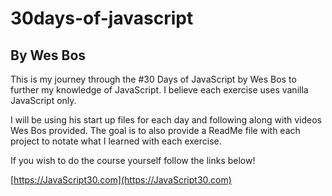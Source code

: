 # 30days-of-javascript
## By Wes Bos
This is my journey through the #30 Days of JavaScript by Wes Bos to further my knowledge of JavaScript. I believe each exercise uses vanilla JavaScript only.

I will be using his start up files for each day and following along with videos Wes Bos provided. The goal is to also 
provide a ReadMe file with each project to notate what I learned with each exercise. 

If you wish to do the course yourself follow the links below!

[https://JavaScript30.com](https://JavaScript30.com)